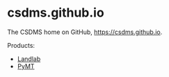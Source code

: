 # csdms.github.io

The CSDMS home on GitHub, https://csdms.github.io.

Products:

* [Landlab](https://csdms.github.io/landlab)
* [PyMT](https://csdms.github.io/pymt)
